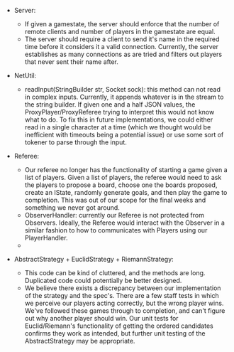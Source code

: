 * Server: 
  * If given a gamestate, the server should enforce that the number of remote clients and number of players in the gamestate are equal.
  * The server should require a client to send it's name in the required time before it considers it a valid connection. Currently, the server establishes as many connections as are tried and filters out players that never sent their name after.

* NetUtil:
  * readInput(StringBuilder str, Socket sock): this method can not read in complex inputs. Currently, it appends whatever is in the stream to the string builder. If given one and a half JSON values, the ProxyPlayer/ProxyReferee trying to interpret this would not know what to do. To fix this in future implementations, we could either read in a single character at a time (which we thought would be inefficient with timeouts being a potential issue) or use some sort of tokener to parse through the input.

* Referee:
  * Our referee no longer has the functionality of starting a game given a list of players. Given a list of players, the referee would need to ask the players to propose a board, choose one the boards proposed, create an IState, randomly generate goals, and then play the game to completion. This was out of our scope for the final weeks and something we never got around.
  * ObserverHandler: currently our Referee is not protected from Observers. Ideally, the Referee would interact with the Observer in a similar fashion to how to communicates with Players using our PlayerHandler.
  * 

* AbstractStrategy + EuclidStrategy + RiemannStrategy:
  * This code can be kind of cluttered, and the methods are long. Duplicated code could potentially be better designed.
  * We believe there exists a discrepancy between our implementation of the strategy and the spec's. There are a few staff tests in which we perceive our players acting correctly, but the wrong player wins. We've followed these games through to completion, and can't figure out why another player should win. Our unit tests for Euclid/Riemann's functionality of getting the ordered candidates confirms they work as intended, but further unit testing of the AbstractStrategy may be appropriate.
